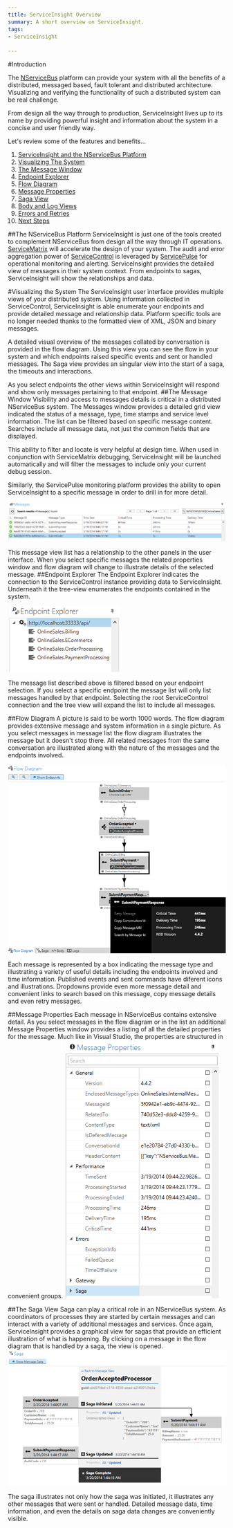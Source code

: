 ```yaml
---
title: ServiceInsight Overview
summary: A short overview on ServiceInsight.
tags: 
- ServiceInsight

---
```

#Introduction

The [NServiceBus](../NServiceBus/overview.md "NServiceBus Overview") platform can provide your system with all the benefits of a distributed, messaged based, fault tolerant and distributed architecture.  Visualizing and verifying the functionality of such a distributed system can be real challenge.  

From design all the way through to production, ServiceInsight lives up to its name by providing powerful insight and information about the system in a concise and user friendly way. 

Let's review some of the features and benefits...

1.  [ServiceInsight and the NServiceBus Platform](#the-nservicebus-platform "The NServiceBus Platform")
2.  [Visualizing The System](#visualizing-the-system "Visualizing your system in ServiceInsight")
3.  [The Message Window](#the-message-window "The Message Window")
4.  [Endpoint Explorer](#endpoint-explorer "Endpoint Explorer")
5.  [Flow Diagram](#flow-diagram "The graphical flow diagram")
6.  [Message Properties](#message-properties "The Message Properties Window")
7.  [Saga View](#saga-view "The Saga View")
8.  [Body and Log Views](#body-and-log-views "The Body and Log Tabs")
9.  [Errors and Retries](#errors-and-retries "Visualizing and Dealing with Errors")
10. [Next Steps](#next-steps "Next Steps")

##The NServiceBus Platform
ServiceInsight is just one of the tools created to complement NServiceBus from design all the way through IT operations.  [ServiceMatrix](../ServiceMatrix/index.md "ServiceMatrix") will accelerate the design of your system.  The audit and error aggregation power of [ServiceControl](../ServiceControl/index.md "ServiceControl") is leveraged by [ServicePulse](../ServicePulse/index.md "ServicePulse") for operational monitoring and alerting. ServiceInsight provides the detailed view of messages in their system context. From endpoints to sagas, ServiceInsight will show the relationships and data.  

#Visualizing the System
The ServiceInsight user interface provides multiple views of your distributed system.  Using information collected in ServiceControl, ServiceInsight is able enumerate your endpoints and provide detailed message and relationship data.  Platform specific tools are no longer needed thanks to the formatted view of XML, JSON and binary messages.   

A detailed visual overview of the messages collated by conversation is provided in the flow diagram.  Using this view you can see the flow in your system and which endpoints raised specific events and sent or handled messages.  The Saga view provides an singular view into the start of a saga, the timeouts and interactions. 

As you select endpoints the other views within ServiceInsight will respond and show only messages pertaining to that endpoint. 
##The Message Window
Visibility and access to messages details is critical in a distributed NServiceBus system.  The Messages window provides a detailed grid view indicated the status of a message, type, time stamps and service level information.  The list can be filtered based on specific message content.  Searches include all message data, not just the common fields that are displayed.    

This ability to filter and locate is very helpful at design time.  When used in conjunction with ServiceMatrix debugging, ServiceInsight will be launched automatically and will filter the messages to include only your current debug session.

Similarly, the ServicePulse monitoring platform provides the ability to open ServiceInsight to a specific message in order to drill in for more detail.  

![Message List View](images/overview-messagedetailwindow.png)

This message view list has a relationship to the other panels in the user interface.  When you select specific messages the related properties window and flow diagram will change to illustrate details of the selected message. 
##Endpoint Explorer
The Endpoint Explorer indicates the connection to the ServiceControl instance providing data to ServiceInsight.  Underneath it the tree-view enumerates the endpoints contained in the system.

![Endpoint Explorer](images/overview-endpointexplorer.png)

The message list described above is filtered based on your endpoint selection.  If you select a specific endpoint the message list will only list messages handled by that endpoint.   Selecting the root ServiceControl connection and the tree view will expand the list to include all messages.

##Flow Diagram
A picture is said to be worth 1000 words.   The flow diagram provides extensive message and system information in a single picture.
As you select messages in message list the flow diagram illustrates the message but it doesn't stop there.  All related messages from the same conversation are illustrated along with the nature of the messages and the endpoints involved.

![The Flow Diagram](images/overview-flowdiagram-wpopup.png)

Each message is represented by a box indicating the message type and illustrating a variety of useful details including the endpoints involved and time information.  Published events and sent commands have diferent icons and illustrations. Dropdowns provide even more message detail and convenient links to search based on this message, copy message details and even retry messages.

##Message Properties
Each message in NServiceBus contains extensive detail.  As you select messages in the flow diagram or in the list an additional Message Properties window provides a listing of all the detailed properties for the message.  Much like in Visual Studio, the properties are structured in convenient groups.
![The Message Properties Window](images/overview-messageproperties.png)

##The Saga View
Saga can play a critical role in an NServiceBus system.  As coordinators of processes they are started by certain messages and can interact with a variety of additional messages and services.  Once again, ServiceInsight provides a graphical view for sagas that provide an efficient illustration of what is happening.  By clicking on a message in the flow diagram that is handled by a saga, the view is opened.  
![The Saga View](images/overview-sagaview.png)

The saga illustrates not only how the saga was initiated, it illustrates any other messages that were sent or handled.  Detailed message data, time information, and even the details on saga data changes are conveniently visible. 




